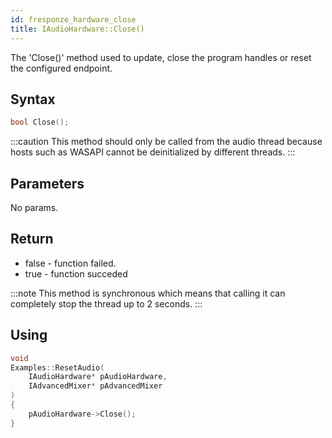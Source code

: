 ```yaml
---
id: fresponze_hardware_close
title: IAudioHardware::Close()
---
```


The 'Close()' method used to update, close the program handles or reset the configured endpoint.

## Syntax 
```cpp
bool Close();
```

:::caution
This method should only be called from the audio thread because hosts such as WASAPI cannot be deinitialized by different threads.
:::

## Parameters
No params.

## Return
* false - function failed.
* true - function succeded

:::note
This method is synchronous which means that calling it can completely stop the thread up to 2 seconds.
:::

## Using

```cpp
void 
Examples::ResetAudio(
    IAudioHardware* pAudioHardware, 
    IAdvancedMixer* pAdvancedMixer
) 
{
    pAudioHardware->Close(); 
}
```